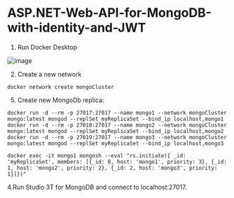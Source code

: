 # ASP.NET-Web-API-for-MongoDB-with-identity-and-JWT

1. Run Docker Desktop

![image](https://github.com/user-attachments/assets/c8e119df-b388-49f7-a06b-9aad7c74aaa3)

2. Create a new network

```
docker network create mongoCluster
```

5. Create new MongoDb replica: 

```
docker run -d --rm -p 27017:27017 --name mongo1 --network mongoCluster mongo:latest mongod --replSet myReplicaSet --bind_ip localhost,mongo1
docker run -d --rm -p 27018:27017 --name mongo2 --network mongoCluster mongo:latest mongod --replSet myReplicaSet --bind_ip localhost,mongo2
docker run -d --rm -p 27019:27017 --name mongo3 --network mongoCluster mongo:latest mongod --replSet myReplicaSet --bind_ip localhost,mongo3
```

```
docker exec -it mongo1 mongosh --eval "rs.initiate({ _id: 'myReplicaSet', members: [{_id: 0, host: 'mongo1', priority: 3}, {_id: 1, host: 'mongo2', priority: 2}, {_id: 2, host: 'mongo3', priority: 1}]})"
```

4.Run Studio 3T for MongoDB and connect to localhost:27017.

